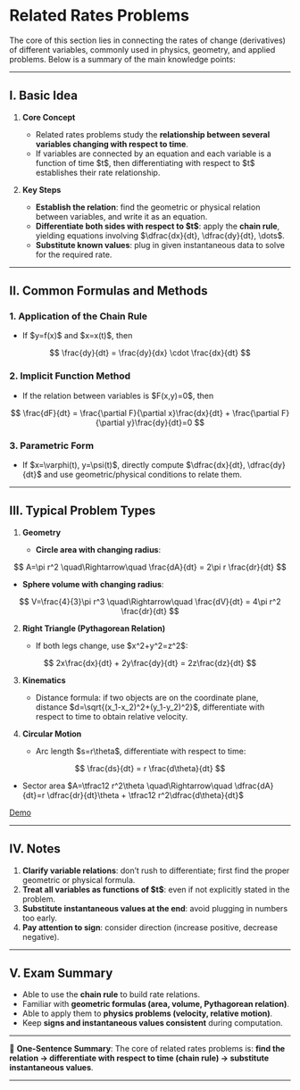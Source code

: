 

# Related Rates Problems

The core of this section lies in connecting the rates of change (derivatives) of different variables, commonly used in physics, geometry, and applied problems. Below is a summary of the main knowledge points:

---

## I. Basic Idea

1. **Core Concept**

   * Related rates problems study the **relationship between several variables changing with respect to time**.
   * If variables are connected by an equation and each variable is a function of time \$t\$, then differentiating with respect to \$t\$ establishes their rate relationship.

2. **Key Steps**

   * **Establish the relation**: find the geometric or physical relation between variables, and write it as an equation.
   * **Differentiate both sides with respect to \$t\$**: apply the **chain rule**, yielding equations involving \$\dfrac{dx}{dt}, \dfrac{dy}{dt}, \dots\$.
   * **Substitute known values**: plug in given instantaneous data to solve for the required rate.

---

## II. Common Formulas and Methods

### 1. Application of the Chain Rule

* If \$y=f(x)\$ and \$x=x(t)\$, then

$$
\frac{dy}{dt} = \frac{dy}{dx} \cdot \frac{dx}{dt}
$$

### 2. Implicit Function Method

* If the relation between variables is \$F(x,y)=0\$, then

$$
\frac{dF}{dt} = \frac{\partial F}{\partial x}\frac{dx}{dt} + \frac{\partial F}{\partial y}\frac{dy}{dt}=0
$$

### 3. Parametric Form

* If \$x=\varphi(t), y=\psi(t)\$, directly compute \$\dfrac{dx}{dt}, \dfrac{dy}{dt}\$ and use geometric/physical conditions to relate them.

---

## III. Typical Problem Types

1. **Geometry**

   * **Circle area with changing radius**:

$$
A=\pi r^2 \quad\Rightarrow\quad \frac{dA}{dt} = 2\pi r \frac{dr}{dt}
$$

* **Sphere volume with changing radius**:

$$
V=\frac{4}{3}\pi r^3 \quad\Rightarrow\quad \frac{dV}{dt} = 4\pi r^2 \frac{dr}{dt}
$$

2. **Right Triangle (Pythagorean Relation)**

   * If both legs change, use \$x^2+y^2=z^2\$:

$$
2x\frac{dx}{dt} + 2y\frac{dy}{dt} = 2z\frac{dz}{dt}
$$

3. **Kinematics**

   * Distance formula: if two objects are on the coordinate plane, distance \$d=\sqrt{(x\_1-x\_2)^2+(y\_1-y\_2)^2}\$, differentiate with respect to time to obtain relative velocity.

4. **Circular Motion**

   * Arc length \$s=r\theta\$, differentiate with respect to time:

$$
\frac{ds}{dt} = r \frac{d\theta}{dt}
$$

* Sector area \$A=\tfrac12 r^2\theta \quad\Rightarrow\quad \dfrac{dA}{dt}=r \dfrac{dr}{dt}\theta + \tfrac12 r^2\dfrac{d\theta}{dt}\$
  
[Demo](https://github.com/pengsihua2023/Calculus/blob/main/02.%20%E5%BE%AE%E5%88%86%E5%AD%A6%EF%BC%88%E5%AF%BC%E6%95%B0%E4%B8%8E%E5%BE%AE%E5%88%86%EF%BC%89/sector_area_evolution_en.gif)

---

## IV. Notes

1. **Clarify variable relations**: don’t rush to differentiate; first find the proper geometric or physical formula.
2. **Treat all variables as functions of \$t\$**: even if not explicitly stated in the problem.
3. **Substitute instantaneous values at the end**: avoid plugging in numbers too early.
4. **Pay attention to sign**: consider direction (increase positive, decrease negative).

---

## V. Exam Summary

* Able to use the **chain rule** to build rate relations.
* Familiar with **geometric formulas (area, volume, Pythagorean relation)**.
* Able to apply them to **physics problems (velocity, relative motion)**.
* Keep **signs and instantaneous values consistent** during computation.

---

📌 **One-Sentence Summary**:
The core of related rates problems is: **find the relation → differentiate with respect to time (chain rule) → substitute instantaneous values**.

---

